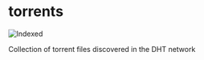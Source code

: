 torrents 
========
![Indexed](https://img.shields.io/badge/indexed-230112-blue)

Collection of torrent files discovered in the DHT network
